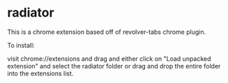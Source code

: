 # radiator

This is a chrome extension based off of revolver-tabs chrome plugin.

To install:

visit chrome://extensions and drag and either click on "Load unpacked extension" and select the radiator folder
or drag and drop the entire folder into the extensions list.